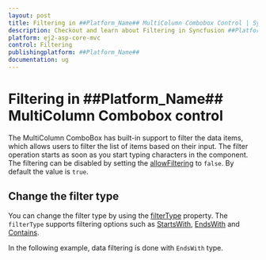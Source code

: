 ```yaml
---
layout: post
title: Filtering in ##Platform_Name## MultiColumn Combobox Control | Syncfusion
description: Checkout and learn about Filtering in Syncfusion ##Platform_Name## MultiColumn Combobox control of Syncfusion Essential JS 2 and more.
platform: ej2-asp-core-mvc
control: Filtering
publishingplatform: ##Platform_Name##
documentation: ug
---
```


# Filtering in ##Platform_Name## MultiColumn Combobox control

The MultiColumn ComboBox has built-in support to filter the data items, which allows users to filter the list of items based on their input. The filter operation starts as soon as you start typing characters in the component. The filtering can be disabled by setting the [allowFiltering](https://help.syncfusion.com/cr/aspnetcore-js2/Syncfusion.EJ2.MultiColumnComboBox.MultiColumnComboBox.html#Syncfusion_EJ2_MultiColumnComboBox_MultiColumnComboBox_AllowFiltering) to `false`. By default the value is `true`.

## Change the filter type

You can change the filter type by using the [filterType](https://help.syncfusion.com/cr/aspnetcore-js2/Syncfusion.EJ2.MultiColumnComboBox.MultiColumnComboBox.html#Syncfusion_EJ2_MultiColumnComboBox_MultiColumnComboBox_FilterType) property. The `filterType` supports filtering options such as [StartsWith](https://help.syncfusion.com/cr/aspnetcore-js2/Syncfusion.EJ2.MultiColumnComboBox.FilterType.html#Syncfusion_EJ2_MultiColumnComboBox_FilterType_StartsWith), [EndsWith](https://help.syncfusion.com/cr/aspnetcore-js2/Syncfusion.EJ2.MultiColumnComboBox.FilterType.html#Syncfusion_EJ2_MultiColumnComboBox_FilterType_EndsWith) and [Contains](https://help.syncfusion.com/cr/aspnetcore-js2/Syncfusion.EJ2.MultiColumnComboBox.FilterType.html#Syncfusion_EJ2_MultiColumnComboBox_FilterType_Contains).

In the following example, data filtering is done with `EndsWith` type.